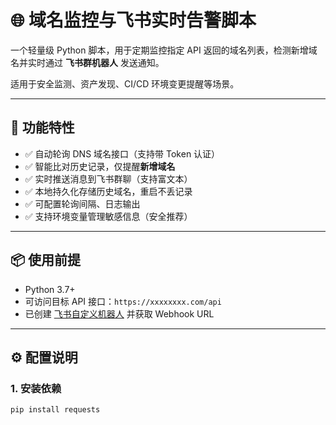 # 🌐 域名监控与飞书实时告警脚本

一个轻量级 Python 脚本，用于定期监控指定 API 返回的域名列表，检测新增域名并实时通过 **飞书群机器人** 发送通知。

适用于安全监测、资产发现、CI/CD 环境变更提醒等场景。

---

## 🚀 功能特性

- ✅ 自动轮询 DNS 域名接口（支持带 Token 认证）
- ✅ 智能比对历史记录，仅提醒**新增域名**
- ✅ 实时推送消息到飞书群聊（支持富文本）
- ✅ 本地持久化存储历史域名，重启不丢记录
- ✅ 可配置轮询间隔、日志输出
- ✅ 支持环境变量管理敏感信息（安全推荐）

---

## 📦 使用前提

- Python 3.7+
- 可访问目标 API 接口：`https://xxxxxxxx.com/api`
- 已创建 [飞书自定义机器人](https://open.feishu.cn/xxxxxxxxxxxx) 并获取 Webhook URL

---

## ⚙️ 配置说明

### 1. 安装依赖

```bash
pip install requests
